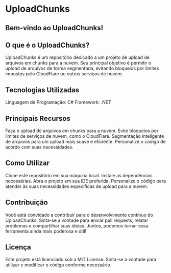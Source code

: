 # UploadChunks

## Bem-vindo ao UploadChunks!

## O que é o UploadChunks?
UploadChunks é um repositório dedicado a um projeto de upload de arquivos em chunks para a nuvem. Seu principal objetivo é permitir o upload de arquivos de forma segmentada, evitando bloqueios por limites impostos pelo CloudFlare ou outros serviços de nuvem.

## Tecnologias Utilizadas
Linguagem de Programação: C#
Framework: .NET

## Principais Recursos
Faça o upload de arquivos em chunks para a nuvem.
Evite bloqueios por limites de serviços de nuvem, como o CloudFlare.
Segmentação inteligente de arquivos para um upload mais suave e eficiente.
Personalize o código de acordo com suas necessidades.

## Como Utilizar
Clone este repositório em sua máquina local.
Instale as dependências necessárias.
Abra o projeto em sua IDE preferida.
Personalize o código para atender às suas necessidades específicas de upload para a nuvem.

## Contribuição
Você está convidado a contribuir para o desenvolvimento contínuo do UploadChunks. Sinta-se à vontade para enviar pull requests, relatar problemas e compartilhar suas ideias. Juntos, podemos tornar essa ferramenta ainda mais poderosa e útil!

## Licença
Este projeto está licenciado sob a MIT License. Sinta-se à vontade para utilizar e modificar o código conforme necessário.
